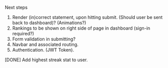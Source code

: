 
Next steps

1) Render (in)correct statement, upon hitting submit.
    (Should user be sent back to dashboard)?
    (Animations?)
2) Rankings to be shown on right side of page in dashboard (sign-in required?)
3) Form validation in submitting?
4) Navbar and associated routing.
5) Authentication. (JWT Token).

[DONE] Add highest streak stat to user.

